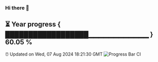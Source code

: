 ### Hi there 👋
⏳ Year progress { ██████████████████▁▁▁▁▁▁▁▁▁▁▁▁ } 60.05 %
---
⏰ Updated on Wed, 07 Aug 2024 18:21:30 GMT
![Progress Bar CI](https://github.com/liununu/liununu/workflows/Progress%20Bar%20CI/badge.svg)
